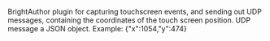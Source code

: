 BrightAuthor plugin for capturing touchscreen events, and sending out UDP messages, containing the coordinates of the touch screen position.
UDP message a JSON object.
Example: {"x":1054,"y":474}

